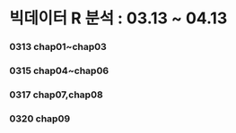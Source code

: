 #  빅데이터 R 분석 : 03.13 ~ 04.13
### 0313 chap01~chap03
### 0315 chap04~chap06
### 0317 chap07,chap08
### 0320 chap09
